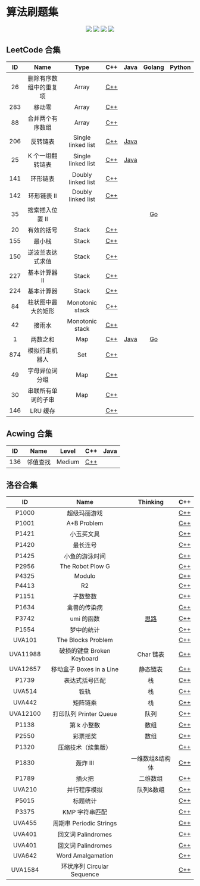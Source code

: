 # 算法刷题集

<p align="center">
<img src="https://img.shields.io/badge/language-C++-green?style=for-the-badge">
<img src="https://img.shields.io/badge/language-golang-6BACF9?style=for-the-badge">
<img src="https://img.shields.io/badge/language-java-yellow?style=for-the-badge">
<img src="https://img.shields.io/badge/language-python-blue?style=for-the-badge">
</p>

## LeetCode 合集

| ID  |          Name          |        Type        |            C++            |               Java               |        Golang         | Python |
| :-: | :--------------------: | :----------------: | :-----------------------: | :------------------------------: | :-------------------: | ------ |
| 26  | 删除有序数组中的重复项 |       Array        | [C++](L-26-cpp/main.cpp)  |                                  |                       |        |
| 283 |         移动零         |       Array        | [C++](L-283-cpp/main.cpp) |                                  |                       |        |
| 88  |    合并两个有序数组    |       Array        | [C++](L-88-cpp/main.cpp)  |                                  |                       |        |
| 206 |        反转链表        | Single linked list | [C++](L-206-cpp/main.cpp) | [Java](L-206-java/src/Main.java) |                       |        |
| 25  |    K 个一组翻转链表    | Single linked list | [C++](L-25-cpp/main.cpp)  | [Java](L-25-java/src/Main.java)  |                       |        |
| 141 |        环形链表        | Doubly linked list | [C++](L-141-cpp/main.cpp) |                                  |                       |        |
| 142 |      环形链表 II       | Doubly linked list | [C++](L-142-cpp/main.cpp) |                                  |                       |        |
| 35  |    搜索插入位置 II     |                    |                           |                                  | [Go](L-35-go/main.go) |        |
| 20  |       有效的括号       |       Stack        | [C++](L-20-cpp/main.cpp)  |                                  |                       |        |
| 155 |         最小栈         |       Stack        | [C++](L-155-cpp/main.cpp) |                                  |                       |        |
| 150 |    逆波兰表达式求值    |       Stack        | [C++](L-150-cpp/main.cpp) |                                  |                       |        |
| 227 |     基本计算器 II      |       Stack        | [C++](L-227-cpp/main.cpp) |                                  |                       |        |
| 224 |       基本计算器       |       Stack        | [C++](L-224-cpp/main.cpp) |                                  |                       |        |
| 84  |   柱状图中最大的矩形   |  Monotonic stack   | [C++](L-84-cpp/main.cpp)  |                                  |                       |        |
| 42  |         接雨水         |  Monotonic stack   | [C++](L-42-cpp/main.cpp)  |                                  |                       |        |
|  1  |        两数之和        |        Map         |  [C++](L-1-cpp/main.cpp)  |  [Java](L-1-java/src/Main.java)  | [Go](L-1-go/main.go)  |        |
| 874 |     模拟行走机器人     |        Set         | [C++](L-874-cpp/main.cpp) |                                  |                       |        |
| 49  |     字母异位词分组     |        Map         | [C++](L-49-cpp/main.cpp)  |                                  |                       |        |
| 30  |   串联所有单词的子串   |        Map         | [C++](L-30-cpp/main.cpp)  |                                  |                       |        |
| 146 |        LRU 缓存        |                    | [C++](L-146-cpp/main.cpp) |                                  |                       |        |

## Acwing 合集

| ID  |   Name   | Level  |           C++            | Java |
| :-: | :------: | :----: | :----------------------: | :--: |
| 136 | 邻值查找 | Medium | [C++](L-25-cpp/main.cpp) |      |

## 洛谷合集

|    ID    |            Name            |         Thinking          |             C++              |
| :------: | :------------------------: | :-----------------------: | :--------------------------: |
|  P1000   |        超级玛丽游戏        |                           |  [C++](P1000-cpp/main.cpp)   |
|  P1001   |        A+B Problem         |                           |  [C++](P1001-cpp/main.cpp)   |
|  P1421   |         小玉买文具         |                           |  [C++](P1421-cpp/main.cpp)   |
|  P1420   |          最长连号          |                           |  [C++](P1420-cpp/main.cpp)   |
|  P1425   |       小鱼的游泳时间       |                           |  [C++](P1425-cpp/main.cpp)   |
|  P2956   |      The Robot Plow G      |                           |  [C++](P2956-cpp/main.cpp)   |
|  P4325   |           Modulo           |                           |  [C++](P4325-cpp/main.cpp)   |
|  P4413   |             R2             |                           |  [C++](P4413-cpp/main.cpp)   |
|  P1151   |          子数整数          |                           |  [C++](P1151-cpp/main.cpp)   |
|  P1634   |        禽兽的传染病        |                           |  [C++](P1634-cpp/main.cpp)   |
|  P3742   |         umi 的函数         | [思路](P3742-cpp/IDEA.md) |  [C++](P3742-cpp/main.cpp)   |
|  P1554   |         梦中的统计         |                           |  [C++](P1554-cpp/main.cpp)   |
|  UVA101  |     The Blocks Problem     |                           |  [C++](UVA101-cpp/main.cpp)  |
| UVA11988 | 破损的键盘 Broken Keyboard |         Char 链表         | [C++](UVA11988-cpp/main.cpp) |
| UVA12657 |  移动盒子 Boxes in a Line  |         静态链表          | [C++](UVA12657-cpp/main.cpp) |
|  P1739   |       表达式括号匹配       |            栈             |  [C++](P1739-cpp/main.cpp)   |
|  UVA514  |            铁轨            |            栈             |  [C++](UVA514-cpp/main.cpp)  |
|  UVA442  |          矩阵链乘          |            栈             |  [C++](UVA442-cpp/main.cpp)  |
| UVA12100 |   打印队列 Printer Queue   |           队列            | [C++](UVA12100-cpp/main.cpp) |
|  P1138   |        第 k 小整数         |           数组            |  [C++](P1138-cpp/main.cpp)   |
|  P2550   |          彩票摇奖          |           数组            |  [C++](P1138-cpp/main.cpp)   |
|  P1320   |     压缩技术（续集版）     |                           |  [C++](P1320-cpp/main.cpp)   |
|  P1830   |          轰炸 III          |      一维数组&结构体      |  [C++](P1830-cpp/main.cpp)   |
|  P1789   |           插火把           |         二维数组          |  [C++](P1789-cpp/main.cpp)   |
|  UVA210  |        并行程序模拟        |         队列&数组         |  [C++](UVA210-cpp/main.cpp)  |
|  P5015   |          标题统计          |                           |  [C++](P5015-cpp/main.cpp)   |
|  P3375   |       KMP 字符串匹配       |                           |  [C++](P3375-cpp/main.cpp)   |
|  UVA455  |  周期串 Periodic Strings   |                           |  [C++](UVA455-cpp/main.cpp)  |
|  UVA401  |     回文词 Palindromes     |                           |  [C++](UVA401-cpp/main.cpp)  |
|  UVA401  |     回文词 Palindromes     |                           |  [C++](UVA401-cpp/main.cpp)  |
|  UVA642  |     Word Amalgamation      |                           |  [C++](UVA642-cpp/main.cpp)  |
| UVA1584  | 环状序列 Circular Sequence |                           | [C++](UVA1584-cpp/main.cpp)  |
